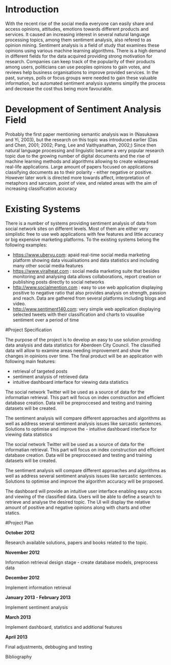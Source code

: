 # Introduction

With the recent rise of the social media everyone can easily share and access opinions, attitudes, emotions towards different products and services. It caused an increasing interest in several natural language processing topics, among them sentiment analysis, also refered to as opinion mining. Sentiment analysis is a field of study that examines these opinions using various machine learning algorithms. There is a high demand in different fields for the data acquired providing strong motivation for research. Companies can keep track of the popularity of their products among users, politicians can use peoples opinions to gain votes, and reviews help business organisations to improve provided services. In the past, surveys, polls or focus groups were needed to gain these valuable information, but automated sentiment analysis systems simplify the process and decrease the cost thus being more favourable.

# Development of Sentiment Analysis Field

Probably the first paper mentioning semantic analysis was in (Nasukawa and Yi, 2003), but the research on this topic was introduced earlier (Das and Chen, 2001; 2002; Pang, Lee and 
Vaithyanathan, 2002;) Since then natural language processing and linguistic became a very popular research topic due to the growing number of digital documents and the rise of machine learning methods and algorithms allowing to create widespread real-life applications. Large amount of papers focused on applications classifying documents as to their polarity - either negative or positive. However later work is directed more towards affect,  interpretation of metaphors and sarcasm, point of view, and related areas with the aim of increasing classification accuracy

# Existing Systems

There is a number of systems providing sentiment analysis of data from social network sites on different levels. Most of them are either very simplistic free to use web applications with few features and little accuracy or big expensive marketing platforms. To the existing systems belong the following examples:

- https://www.ubervu.com: apaid real-time social media marketing platform showing data visualisations and data statistics and including many other social media features
- https://www.viralheat.com : social media marketing suite that besides monitoring and analysing data allows collaborations, report creation or publishing posts directly to social networks
- http://www.socialmention.com : easy to use web application displaying positive to negative ratio that also provides analysis on strength, passion and reach. Data are gathered from several platforms including blogs and video. 
- http://www.sentiment140.com: very simple web application displaying  selected tweets with their classification and charts to visualise sentiment over a period of time

#Project Specification

The purpose of the project is to develop an easy to use solution providing data analysis and data statistics for Aberdeen City Council. The classified data will allow to examine areas needing improvement and show the changes in opinions over time. The final product will be an application with following main features:

- retrieval of targeted posts
- sentiment analysis of retrieved data
- intuitive dashboard interface for viewing data statistics

The social network Twitter will be used as a source of data for the informatian retrieval. This part will focus on index construction and efficient database creation. Data will be preproccesed and testing and training datasets will be created.

The sentiment analysis will compare different approaches and algorithms as well as address several sentiment analysis issues like sarcastic sentences. Solutions to optimise and improve the - intuitive dashboard interface for viewing data statistics

The social network Twitter will be used as a source of data for the informatian retrieval. This part will focus on index construction and efficient database creation. Data will be preproccesed and testing and training datasets will be created.

The sentiment analysis will compare different approaches and algorithms as well as address several sentiment analysis issues like sarcastic sentences. Solutions to optimise and improve the algorithm accuracy will be proposed.

The dashboard will provide an intuitive user interface enabling easy acces and viewing of the classified data. Users will be able to define a search to retrieve and analyse the desired topic. The UI will display the relative amount of positive and negative opinions along with charts and other statics. 

#Project Plan

**October 2012**

Research available solutions, papers and books related to the topic. 

**November 2012**

Information retrieval design stage - create database models, preprocess data

**December 2012**

Implement information retrieval
 
**January 2013 - February 2013**

Implement sentiment analysis

**March 2013**

Implement dashboard, statistics and additional features

**April 2013**

Final adjustments, debbuging and testing

Bibliography
